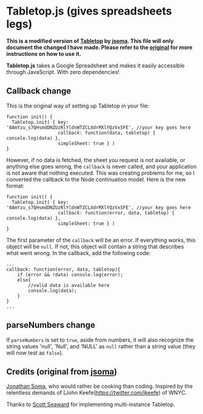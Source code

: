 # **Tabletop.js** (gives spreadsheets legs)

**This is a modified version of [Tabletop](https://github.com/jsoma/tabletop) by [jsoma](https://github.com/jsoma). This file will only document the changed I have made. Please refer to the [original](https://github.com/jsoma/tabletop) for more instructions on how to use it.**

**Tabletop.js** takes a Google Spreadsheet and makes it easily accessible through JavaScript. With zero dependencies!

## Callback change

This is the original way of setting up Tabletop in your file:

    function init() {
      Tabletop.init( { key: '0AmYzu_s7QHsmdDNZUzRlYldnWTZCLXdrMXlYQzVxSFE', //your key goes here
                       callback: function(data, tabletop) { console.log(data) },
                       simpleSheet: true } )
    }

However, if no data is fetched, the sheet you request is not available, or anything else goes wrong, the `callback` is never called, and your application is not aware that nothing executed. This was creating problems for me, so I converted the callback to the Node continuation model. Here is the new format:

    function init() {
      Tabletop.init( { key: '0AmYzu_s7QHsmdDNZUzRlYldnWTZCLXdrMXlYQzVxSFE', //your key goes here
                       callback: function(error, data, tabletop) { console.log(data) },
                       simpleSheet: true } )
    }

The first parameter of the `callback` will be an error. If everything works, this object will be `null`. If not, this object will contain a string that describes what went wrong. In the callback, add the following code:

    ...
    callback: function(error, data, tabletop){
        if (error && !data) console.log(error);
        else{
            //valid data is available here
            console.log(data);
        }
    }
    ...

## parseNumbers change

If `parseNumbers` is set to `true`, aside from numbers, it will also recognize the string values 'null', 'Null', and 'NULL' as `null` rather than a string value (they will now test as `false`).

## Credits (original from [jsoma](https://github.com/jsoma))

[Jonathan Soma](http://twitter.com/dangerscarf), who would rather be cooking than coding. Inspired by the relentless demands of [John Keefe(https://twitter.com/jkeefe) of WNYC.

Thanks to [Scott Seaward](https://github.com/plainview) for implementing multi-instance Tabletop.
